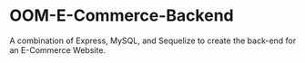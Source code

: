 # OOM-E-Commerce-Backend
A combination of Express, MySQL, and Sequelize to create the back-end for an E-Commerce Website.

